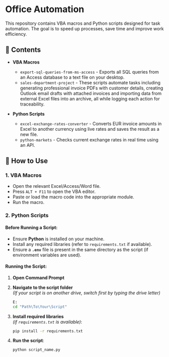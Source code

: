 # Office Automation

This repository contains VBA macros and Python scripts designed for task automation. The goal is to speed up processes, save time and improve work efficiency.

## 📂 Contents

- **VBA Macros**  
  - `export-sql-queries-from-ms-access` - Exports all SQL queries from an Access database to a text file on your desktop.
  - `sales-department-project` - These scripts automate tasks including generating professional invoice PDFs with customer details, creating Outlook email drafts with attached invoices and importing data from external Excel files into an archive, all while logging each action for traceability.
  
- **Python Scripts**  
  - `excel-exchange-rates-converter` - Converts EUR invoice amounts in Excel to another currency using live rates and saves the result as a new file.
  - `python-markets` - Checks current exchange rates in real time using an API.

## 📝 How to Use

### 1. **VBA Macros**

- Open the relevant Excel/Access/Word file.
- Press `ALT + F11` to open the VBA editor.
- Paste or load the macro code into the appropriate module.
- Run the macro.

### 2. **Python Scripts**

#### Before Running a Script:

- Ensure **Python** is installed on your machine.
- Install any required libraries (refer to `requirements.txt` if available).
- Ensure a **`.env`** file is present in the same directory as the script (if environment variables are used).

#### **Running the Script:**

1. **Open Command Prompt**

2. **Navigate to the script folder**  
   *(If your script is on another drive, switch first by typing the drive letter)*

   ```bash
   E:
   cd "Path\To\Your\Script"
   ```

3. **Install required libraries**  
   *(if `requirements.txt` is available)*:

   ```bash
   pip install -r requirements.txt
   ```

4. **Run the script**:

   ```bash
   python script_name.py
   ```
